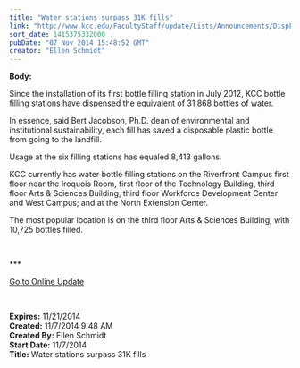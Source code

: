 ```yaml
---
title: "Water stations surpass 31K fills"
link: "http://www.kcc.edu/FacultyStaff/update/Lists/Announcements/DispForm.aspx?ID=1716"
sort_date: 1415375332000
pubDate: "07 Nov 2014 15:48:52 GMT"
creator: "Ellen Schmidt"
---
```


<div><b>Body:</b> <div class="ExternalClassC7C2A52CEA3A492E9C5308799425B71B"><p>​Since the installation of its first bottle filling station in July 2012, KCC bottle filling stations have dispensed the equivalent of 31,868 bottles of water.</p>
<p>In essence, said Bert Jacobson, Ph.D. dean of environmental and institutional sustainability, each fill has saved a disposable plastic bottle from going to the landfill.</p>
<p>Usage at the six filling stations has equaled 8,413 gallons.</p>
<p>KCC currently has water bottle filling stations on the Riverfront Campus first floor near the Iroquois Room, first floor of the Technology Building, third floor Arts &amp; Sciences Building, third floor Workforce Development Center and West Campus; and at the North Extension Center. </p>
<p>The most popular location is on the third floor Arts &amp; Sciences Building, with 10,725 bottles filled.</p>
<p> </p>
<p>***</p>
<p><a href="/update">Go to Online Update</a></p>
<p> </p></div></div>
<div><b>Expires:</b> 11/21/2014</div>
<div><b>Created:</b> 11/7/2014 9:48 AM</div>
<div><b>Created By:</b> Ellen Schmidt</div>
<div><b>Start Date:</b> 11/7/2014</div>
<div><b>Title:</b> Water stations surpass 31K fills</div>
